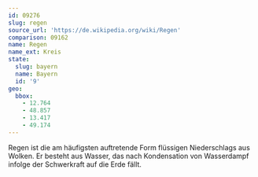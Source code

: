 ```yaml
---
id: 09276
slug: regen
source_url: 'https://de.wikipedia.org/wiki/Regen'
comparison: 09162
name: Regen
name_ext: Kreis
state:
  slug: bayern
  name: Bayern
  id: '9'
geo:
  bbox:
    - 12.764
    - 48.857
    - 13.417
    - 49.174
---
```


Regen ist die am häufigsten auftretende Form flüssigen Niederschlags aus Wolken. Er besteht aus Wasser, das nach Kondensation von Wasserdampf infolge der Schwerkraft auf die Erde fällt.
